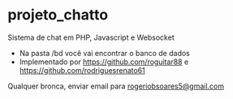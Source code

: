 # projeto_chatto
Sistema de chat em PHP, Javascript e Websocket

- Na pasta /bd você vai encontrar o banco de dados
- Implementado por https://github.com/roguitar88 e https://github.com/rodriguesrenato61

Qualquer bronca, enviar email para rogeriobsoares5@gmail.com
